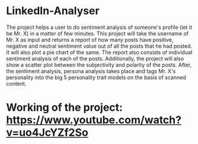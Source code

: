 # LinkedIn-Analyser
The project helps a user to do sentiment analysis of someone's profile (let it be Mr. X) in a matter of few minutes. This project will take the username of Mr. X as input and returns a report of how many posts have positive, negative and neutral sentiment value out of all the posts that he had posted. It will also plot a pie chart of the same. The report also consists of individual sentiment analysis of each of the posts.  Additionally, the project will also show a scatter plot between the subjectivity and polarity of the posts. After, the sentiment analysis, persona analysis takes place and tags Mr. X's personality into the big 5 personality trait models on the basis of scanned content.

# Working of the project: https://www.youtube.com/watch?v=uo4JcYZf2So

